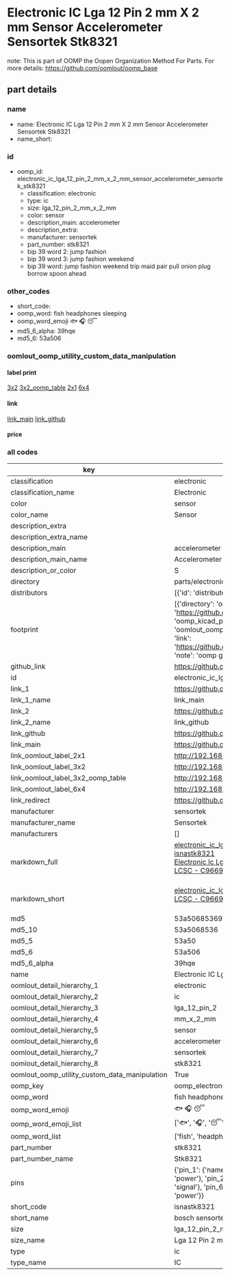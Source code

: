 # Electronic IC Lga 12 Pin 2 mm X 2 mm Sensor Accelerometer Sensortek Stk8321  

note: This is part of OOMP the Oopen Organization Method For Parts. For more details: https://github.com/oomlout/oomp_base

##  part details
  







### name
* name: Electronic IC Lga 12 Pin 2 mm X 2 mm Sensor Accelerometer Sensortek Stk8321
* name_short: 
### id
* oomp_id: electronic_ic_lga_12_pin_2_mm_x_2_mm_sensor_accelerometer_sensortek_stk8321
  * classification: electronic
  * type: ic
  * size: lga_12_pin_2_mm_x_2_mm
  * color: sensor
  * description_main: accelerometer
  * description_extra: 
  * manufacturer: sensortek
  * part_number: stk8321
  * bip 39 word 2: jump fashion
  * bip 39 word 3: jump fashion weekend
  * bip 39 word: jump fashion weekend trip maid pair pull onion plug borrow spoon ahead

### other_codes
* short_code: 
* oomp_word: fish headphones sleeping
* oomp_word_emoji :fish: :headphones: :sleeping:
* md5_6_alpha: 39hqe
* md5_6: 53a506






### oomlout_oomp_utility_custom_data_manipulation
#### label print
[3x2](http://192.168.1.245:1112/?label=oomp%2039hqe)
[3x2_oomp_table](http://192.168.1.108:1112/?label=oomp%2039hqe)
[2x1](http://192.168.1.242:1112/?label=oomp%2039hqe)
[6x4](http://192.168.1.55:1112/?label=oomp%2039hqe)    

#### link

[link_main](https://github.com/oomlout/oomlout_oomp_version_1_messy/tree/main/parts/electronic_ic_lga_12_pin_2_mm_x_2_mm_sensor_accelerometer_sensortek_stk8321) [link_github](https://github.com/oomlout/oomlout_oomp_version_1_messy/tree/main/parts/electronic_ic_lga_12_pin_2_mm_x_2_mm_sensor_accelerometer_sensortek_stk8321)                             

#### price







### all codes 
| key | value |  
| --- | --- |  
| classification | electronic |  
| classification_name | Electronic |  
| color | sensor |  
| color_name | Sensor |  
| description_extra |  |  
| description_extra_name |  |  
| description_main | accelerometer |  
| description_main_name | Accelerometer |  
| description_or_color | S  |  
| directory | parts/electronic_ic_lga_12_pin_2_mm_x_2_mm_sensor_accelerometer_sensortek_stk8321 |  
| distributors | [{'id': 'distributor_lcsc', 'link': 'https://lcsc.com/product-detail/C966924.html', 'name': 'LCSC', 'part_number': 'C966924'}] |  
| footprint | [{'directory': 'oomlout_oomp_footprint_bot/footprints/kicad_package_lga_lga_12_2x2mm_p0_5mm//working/working.kicad_mod', 'index': 0, 'link': 'https://github.com/oomlout/oomlout_oomp_footprint_bot/tree/main/foootprntss/kicad_package_lga_lga_12_2x2mm_p0_5mm', 'note': 'source footprint kicad_package_lga_lga_12_2x2mm_p0_5mm', 'oomp_key': 'oomp_kicad_package_lga_lga_12_2x2mm_p0_5mm'}, {'directory': 'oomlout_oomp_footprint_bot/footprints/oomlout_oomlout_oomp_part_footprints_isnastk8321_electronic_ic_lga_12_pin_2_mm_x_2_mm_sensor_accelerometer_sensortek_stk8321//working/working.kicad_mod', 'index': 1, 'link': 'https://github.com/oomlout/oomlout_oomp_footprint_bot/tree/main/foootprntss/oomlout_oomlout_oomp_part_footprints_isnastk8321_electronic_ic_lga_12_pin_2_mm_x_2_mm_sensor_accelerometer_sensortek_stk8321', 'note': 'oomp generated footprint', 'oomp_key': 'oomp_oomlout_oomlout_oomp_part_footprints_isnastk8321_electronic_ic_lga_12_pin_2_mm_x_2_mm_sensor_accelerometer_sensortek_stk8321'}] |  
| github_link | https://github.com/oomlout/oomlout_oomp_part_src/tree/main/parts/electronic_ic_lga_12_pin_2_mm_x_2_mm_sensor_accelerometer_sensortek_stk8321 |  
| id | electronic_ic_lga_12_pin_2_mm_x_2_mm_sensor_accelerometer_sensortek_stk8321 |  
| link_1 | https://github.com/oomlout/oomlout_oomp_version_1_messy/tree/main/parts/electronic_ic_lga_12_pin_2_mm_x_2_mm_sensor_accelerometer_sensortek_stk8321 |  
| link_1_name | link_main |  
| link_2 | https://github.com/oomlout/oomlout_oomp_version_1_messy/tree/main/parts/electronic_ic_lga_12_pin_2_mm_x_2_mm_sensor_accelerometer_sensortek_stk8321 |  
| link_2_name | link_github |  
| link_github | https://github.com/oomlout/oomlout_oomp_version_1_messy/tree/main/parts/electronic_ic_lga_12_pin_2_mm_x_2_mm_sensor_accelerometer_sensortek_stk8321 |  
| link_main | https://github.com/oomlout/oomlout_oomp_version_1_messy/tree/main/parts/electronic_ic_lga_12_pin_2_mm_x_2_mm_sensor_accelerometer_sensortek_stk8321 |  
| link_oomlout_label_2x1 | http://192.168.1.242:1112/?label=oomp%2039hqe |  
| link_oomlout_label_3x2 | http://192.168.1.245:1112/?label=oomp%2039hqe |  
| link_oomlout_label_3x2_oomp_table | http://192.168.1.108:1112/?label=oomp%2039hqe |  
| link_oomlout_label_6x4 | http://192.168.1.55:1112/?label=oomp%2039hqe |  
| link_redirect | https://github.com/oomlout/oomlout_oomp_version_1_messy/tree/main/parts/electronic_ic_lga_12_pin_2_mm_x_2_mm_sensor_accelerometer_sensortek_stk8321 |  
| manufacturer | sensortek |  
| manufacturer_name | Sensortek |  
| manufacturers | [] |  
| markdown_full | [electronic_ic_lga_12_pin_2_mm_x_2_mm_sensor_accelerometer_sensortek_stk8321](none)<br>[isnastk8321](none)<br>[Electronic Ic Lga 12 Pin 2 Mm X 2 Mm Sensor Accelerometer Sensortek Stk8321](none)<br>[LCSC - C966924<br>](https://lcsc.com/product-detail/C966924.html)<br> |  
| markdown_short | [electronic_ic_lga_12_pin_2_mm_x_2_mm_sensor_accelerometer_sensortek_stk8321](none)<br>[LCSC - C966924<br>](https://lcsc.com/product-detail/C966924.html)<br> |  
| md5 | 53a50685369ad5aa7c430e8df214d3c7 |  
| md5_10 | 53a5068536 |  
| md5_5 | 53a50 |  
| md5_6 | 53a506 |  
| md5_6_alpha | 39hqe |  
| name | Electronic IC Lga 12 Pin 2 mm X 2 mm Sensor Accelerometer Sensortek Stk8321 |  
| oomlout_detail_hierarchy_1 | electronic |  
| oomlout_detail_hierarchy_2 | ic |  
| oomlout_detail_hierarchy_3 | lga_12_pin_2 |  
| oomlout_detail_hierarchy_4 | mm_x_2_mm |  
| oomlout_detail_hierarchy_5 | sensor |  
| oomlout_detail_hierarchy_6 | accelerometer |  
| oomlout_detail_hierarchy_7 | sensortek |  
| oomlout_detail_hierarchy_8 | stk8321 |  
| oomlout_oomp_utility_custom_data_manipulation | True |  
| oomp_key | oomp_electronic_ic_lga_12_pin_2_mm_x_2_mm_sensor_accelerometer_sensortek_stk8321 |  
| oomp_word | fish headphones sleeping |  
| oomp_word_emoji | :fish: :headphones: :sleeping: |  
| oomp_word_emoji_list | [':fish:', ':headphones:', ':sleeping:'] |  
| oomp_word_list | ['fish', 'headphones', 'sleeping'] |  
| part_number | stk8321 |  
| part_number_name | Stk8321 |  
| pins | {'pin_1': {'name': 'sa0_sdo', 'number': '1', 'type': 'power'}, 'pin_10': {'name': 'cs', 'number': '10', 'type': 'power'}, 'pin_11': {'name': 'nc', 'number': '11', 'type': 'power'}, 'pin_12': {'name': 'scl_sck', 'number': '12', 'type': 'power'}, 'pin_2': {'name': 'sda_sdi_sdio', 'number': '2', 'type': 'signal'}, 'pin_3': {'name': 'vddio', 'number': '3', 'type': 'signal'}, 'pin_4': {'name': 'res', 'number': '4', 'type': 'signal'}, 'pin_5': {'name': 'int1', 'number': '5', 'type': 'signal'}, 'pin_6': {'name': 'int2', 'number': '6', 'type': 'power'}, 'pin_7': {'name': 'vs', 'number': '7', 'type': 'power'}, 'pin_8': {'name': 'gndio', 'number': '8', 'type': 'power'}, 'pin_9': {'name': 'gnd', 'number': '9', 'type': 'power'}} |  
| short_code | isnastk8321 |  
| short_name | bosch sensortec bme280 pressure and temperature sensor |  
| size | lga_12_pin_2_mm_x_2_mm |  
| size_name | Lga 12 Pin 2 mm X 2 mm |  
| type | ic |  
| type_name | IC |  
